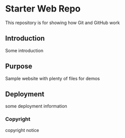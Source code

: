 # Starter Web Repo

This repository is for showing how Git and GitHub work

## Introduction

Some introduction

## Purpose

Sample website with plenty of files for demos

## Deployment

some deployment information

### Copyright

copyright notice